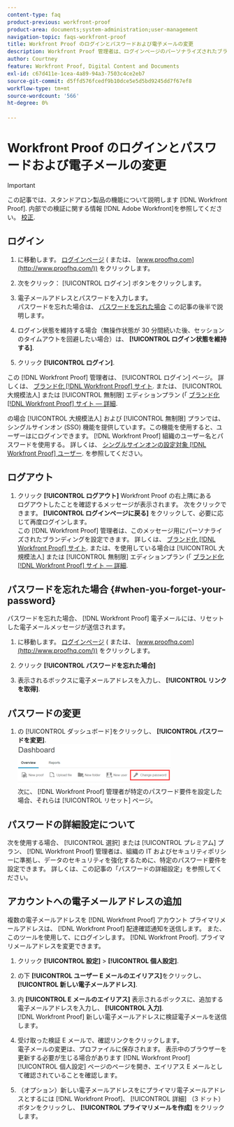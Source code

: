 ```yaml
---
content-type: faq
product-previous: workfront-proof
product-area: documents;system-administration;user-management
navigation-topic: faqs-workfront-proof
title: Workfront Proof のログインとパスワードおよび電子メールの変更
description: Workfront Proof 管理者は、ログインページのパーソナライズされたブランディングを設定できます。 「 Workfront Proof サイトのブランド化」を参照してください。 Enterprise または Unlimited のエディションプランを使用している場合は、「 Workfront Proof サイトのブランド化 — 詳細」を参照してください。
author: Courtney
feature: Workfront Proof, Digital Content and Documents
exl-id: c67d411e-1cea-4a89-94a3-7503c4ce2eb7
source-git-commit: d5ffd576fcedf9b10dce5e5d5bd9245dd7f67ef8
workflow-type: tm+mt
source-wordcount: '566'
ht-degree: 0%

---
```


# Workfront Proof のログインとパスワードおよび電子メールの変更

>[!IMPORTANT]
>
>この記事では、スタンドアロン製品の機能について説明します [!DNL Workfront Proof]. 内部での検証に関する情報 [!DNL Adobe Workfront]を参照してください。 [校正](../../../review-and-approve-work/proofing/proofing.md).

## ログイン

1. に移動します。 [ログインページ](http://www.proofhq.com/login) ( または、  [www.proofhq.com](http://www.proofhq.com/)) をクリックします。

1. 次をクリック： [!UICONTROL ログイン] ボタンをクリックします。
1. 電子メールアドレスとパスワードを入力します。\
   パスワードを忘れた場合は、  [パスワードを忘れた場合](#when-you-forget-your-password) この記事の後半で説明します。

1. ログイン状態を維持する場合（無操作状態が 30 分間続いた後、セッションのタイムアウトを回避したい場合）は、 **[!UICONTROL ログイン状態を維持する]**.
1. クリック **[!UICONTROL ログイン]**.

この [!DNL Workfront Proof] 管理者は、 [!UICONTROL ログイン] ページ。 詳しくは、 [ブランド化 [!DNL Workfront Proof] サイト](../../../workfront-proof/wp-acct-admin/branding/brand-wp-site.md). または、 [!UICONTROL 大規模法人] または [!UICONTROL 無制限] エディションプラン (「  [ブランド化 [!DNL Workfront Proof] サイト — 詳細](../../../workfront-proof/wp-acct-admin/branding/brand-wp-site-advanced.md).

の場合 [!UICONTROL 大規模法人] および [!UICONTROL 無制限] プランでは、シングルサインオン (SSO) 機能を提供しています。この機能を使用すると、ユーザーはにログインできます。 [!DNL Workfront Proof] 組織のユーザー名とパスワードを使用する。 詳しくは、 [シングルサインオンの設定対象 [!DNL Workfront Proof] ユーザー](../../../workfront-proof/wp-acct-admin/account-settings/configure-sso-for-wp-users.md). を参照してください。

## ログアウト

1. クリック **[!UICONTROL ログアウト]** Workfront Proof の右上隅にある\
   ログアウトしたことを確認するメッセージが表示されます。 次をクリックできます。 **[!UICONTROL ログインページに戻る]** をクリックして、必要に応じて再度ログインします。\
   この [!DNL Workfront Proof] 管理者は、このメッセージ用にパーソナライズされたブランディングを設定できます。 詳しくは、 [ブランド化 [!DNL Workfront Proof] サイト](../../../workfront-proof/wp-acct-admin/branding/brand-wp-site.md). または、を使用している場合は [!UICONTROL 大規模法人] または [!UICONTROL 無制限] エディションプラン (「  [ブランド化 [!DNL Workfront Proof] サイト — 詳細](../../../workfront-proof/wp-acct-admin/branding/brand-wp-site-advanced.md).

## パスワードを忘れた場合 {#when-you-forget-your-password}

パスワードを忘れた場合、 [!DNL Workfront Proof] 電子メールには、リセットした電子メールメッセージが送信されます。

1. に移動します。 [ログインページ](http://www.proofhq.com/login) ( または、  [www.proofhq.com](http://www.proofhq.com/)) をクリックします。

1. クリック **[!UICONTROL パスワードを忘れた場合]**
1. 表示されるボックスに電子メールアドレスを入力し、 **[!UICONTROL リンクを取得]**.

## パスワードの変更

1. の [!UICONTROL ダッシュボード]をクリックし、 **[!UICONTROL パスワードを変更]**.\
   ![Change_password.png](assets/change-passowrd-350x95.png)\
   次に、 [!DNL Workfront Proof] 管理者が特定のパスワード要件を設定した場合、それらは [!UICONTROL リセット] ページ。

## パスワードの詳細設定について

次を使用する場合、 [!UICONTROL 選択] または [!UICONTROL プレミアム] プラン、 [!DNL Workfront Proof] 管理者は、組織の IT およびセキュリティポリシーに準拠し、データのセキュリティを強化するために、特定のパスワード要件を設定できます。 詳しくは、この記事の「パスワードの詳細設定」を参照してください。

## アカウントへの電子メールアドレスの追加

複数の電子メールアドレスを [!DNL Workfront Proof] アカウント プライマリメールアドレスは、 [!DNL Workfront Proof] 配達確認通知を送信します。 また、このツールを使用して、にログインします。 [!DNL Workfront Proof]. プライマリメールアドレスを変更できます。

1. クリック **[!UICONTROL 設定]** > **[!UICONTROL 個人設定]**.

1. の下 **[!UICONTROL ユーザー E メールのエイリアス]**&#x200B;をクリックし、 **[!UICONTROL 新しい電子メールアドレス]**.

1. 内 **[!UICONTROL E メールのエイリアス]** 表示されるボックスに、追加する電子メールアドレスを入力し、 **[!UICONTROL 入力]**.\
   [!DNL Workfront Proof] 新しい電子メールアドレスに検証電子メールを送信します。

1. 受け取った検証 E メールで、確認リンクをクリックします。\
   電子メールの変更は、プロファイルに保存されます。 表示中のブラウザーを更新する必要が生じる場合があります [!DNL Workfront Proof] [!UICONTROL 個人設定] ページのページを開き、エイリアス E メールとして確認されていることを確認します。
1. （オプション）新しい電子メールアドレスをにプライマリ電子メールアドレスとするには [!DNL Workfront Proof]、 [!UICONTROL 詳細] （3 ドット）ボタンをクリックし、 **[!UICONTROL プライマリメールを作成]** をクリックします。
